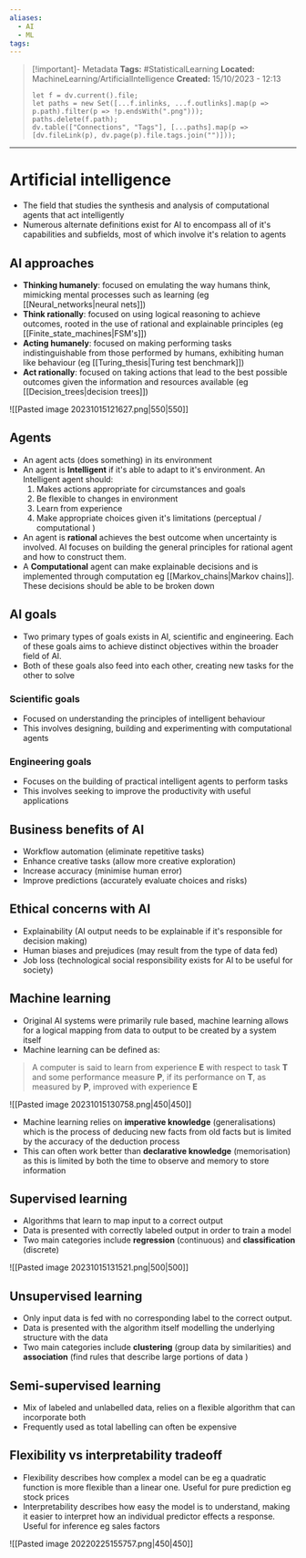 ```yaml
---
aliases:
  - AI
  - ML
tags:
---
```


> [!important]- Metadata
> **Tags:** #StatisticalLearning 
> **Located:** MachineLearning/ArtificialIntelligence
> **Created:** 15/10/2023 - 12:13
> ```dataviewjs
> let f = dv.current().file;
> let paths = new Set([...f.inlinks, ...f.outlinks].map(p => p.path).filter(p => !p.endsWith(".png")));
> paths.delete(f.path);
> dv.table(["Connections", "Tags"], [...paths].map(p => [dv.fileLink(p), dv.page(p).file.tags.join("")]));

___
# Artificial intelligence
- The field that studies the synthesis and analysis of computational agents that act intelligently
- Numerous alternate definitions exist for AI to encompass all of it's capabilities and subfields, most of which involve it's relation to agents 


## AI approaches 
- **Thinking humanely**: focused on emulating the way humans think, mimicking mental processes such as learning (eg [[Neural_networks|neural nets]])
- **Think rationally**: focused on using logical reasoning to achieve outcomes, rooted in the use of rational and explainable principles (eg [[Finite_state_machines|FSM's]])
- **Acting humanely**: focused on making performing tasks indistinguishable from those performed by humans, exhibiting human like behaviour (eg [[Turing_thesis|Turing test benchmark]])
- **Act rationally**: focused on taking actions that lead to the best possible outcomes given the information and resources available (eg [[Decision_trees|decision trees]])

![[Pasted image 20231015121627.png|550|550]]
## Agents
- An agent acts (does something) in its environment 
- An agent is **Intelligent** if it's able to adapt to it's environment. An Intelligent agent should:
	1. Makes actions appropriate for circumstances and goals 
	2. Be flexible to changes in environment 
	3. Learn from experience 
	4. Make appropriate choices given it's limitations (perceptual / computational )
- An agent is **rational** achieves the best outcome when uncertainty is involved. AI focuses on building the general principles for rational agent and how to construct them.
- A **Computational** agent can make explainable decisions and is implemented through computation eg [[Markov_chains|Markov chains]]. These decisions should be able to be broken down

## AI goals
- Two primary types of goals exists in AI, scientific and engineering. Each of these goals aims to achieve distinct objectives within the broader field of AI.
- Both of these goals also feed into each other, creating new tasks for the other to solve
### Scientific goals 
- Focused on understanding the principles of intelligent behaviour 
- This involves designing, building and experimenting with computational agents 
### Engineering goals 
- Focuses on the building of practical intelligent agents to perform tasks 
- This involves seeking to improve the productivity with useful applications
## Business benefits of AI
- Workflow automation (eliminate repetitive tasks)
- Enhance creative tasks (allow more creative exploration)
- Increase accuracy (minimise human error)
- Improve predictions (accurately evaluate choices and risks)
## Ethical concerns with AI 
- Explainability (AI output needs to be explainable if it's responsible for decision making)
- Human biases and prejudices (may result from the type of data fed)
- Job loss (technological social responsibility exists for AI to be useful for society)
## Machine learning
- Original AI systems were primarily rule based, machine learning allows for a logical mapping from data to output to be created by a system itself
- Machine learning can be defined as:

>A computer is said to learn from experience **E** with respect to task **T** and some performance measure **P**, if its performance on **T**, as measured by **P**, improved with experience **E**

![[Pasted image 20231015130758.png|450|450]]

- Machine learning relies on **imperative knowledge** (generalisations) which is the process of deducing new facts from old facts but is limited by the accuracy of the deduction process
- This can often work better than **declarative knowledge** (memorisation) as this is limited by both the time to observe and memory to store information 
## Supervised learning
- Algorithms that learn to map input to a correct output 
- Data is presented with correctly labeled output in order to train a model 
- Two main categories include **regression** (continuous) and **classification** (discrete)

![[Pasted image 20231015131521.png|500|500]]
## Unsupervised learning 
- Only input data is fed with no corresponding label to the correct output. 
- Data is presented with the algorithm itself modelling the underlying structure with the data
- Two main categories include **clustering** (group data by similarities) and **association** (find rules that describe large portions of data ) 
## Semi-supervised learning 
- Mix of labeled and unlabelled data, relies on a flexible algorithm that can incorporate both 
- Frequently used as total labelling can often be expensive 
## Flexibility vs interpretability tradeoff
- Flexibility describes how complex a model can be eg a quadratic function is more flexible than a linear one. Useful for pure prediction eg stock prices
- Interpretability describes how easy the model is to understand, making it easier to interpret how an individual predictor effects a response. Useful for inference eg sales factors

![[Pasted image 20220225155757.png|450|450]]
